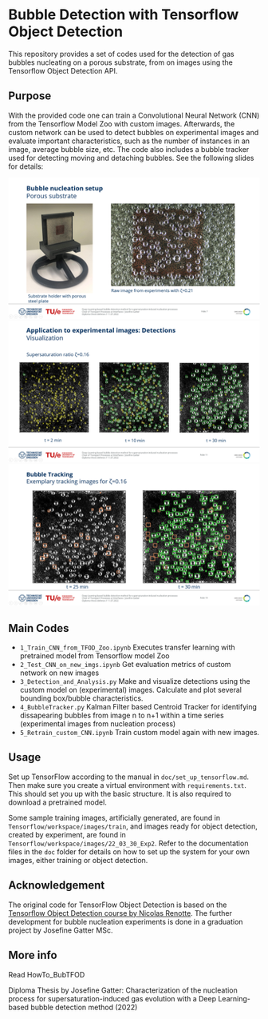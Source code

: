 # Bubble Detection with Tensorflow Object Detection
This repository provides a set of codes used for the detection of gas bubbles nucleating on a porous substrate, from on images using the Tensorflow Object Detection API. 

## Purpose 
With the provided code one can train a Convolutional Neural Network (CNN) from the Tensorflow Model Zoo with custom images. Afterwards, the custom network can be used to detect bubbles on experimental images and evaluate important characteristics, such as the number of instances in an image, average bubble size, etc. The code also includes a bubble tracker used for detecting moving and detaching bubbles. See the following slides for details:

![Experimental setup](doc/setup.png)
![Bubble detection](doc/detect.png)
![Bubble tracking](doc/track.png)

## Main Codes
* `1_Train_CNN_from_TFOD_Zoo.ipynb` Executes transfer learning with pretrained model from Tensorflow model Zoo
* `2_Test_CNN_on_new_imgs.ipynb` Get evaluation metrics of custom network on new images
* `3_Detection_and_Analysis.py` Make and visualize detections using the custom model on (experimental) images. Calculate and plot several bounding box/bubble characteristics.
* `4_BubbleTracker.py` Kalman Filter based Centroid Tracker for identifying dissapearing bubbles from image n to n+1 within a time series (experimental images from nucleation process)
* `5_Retrain_custom_CNN.ipynb` Train custom model again with new images.

## Usage
Set up TensorFlow according to the manual in `doc/set_up_tensorflow.md`. Then make sure you create a virtual environment with `requirements.txt`. This should set you up with the basic structure. It is also required to download a pretrained model.

Some sample training images, artificially generated, are found in `Tensorflow/workspace/images/train`, and images ready for object detection, created by experiment, are found in `Tensorflow/workspace/images/22_03_30_Exp2`. Refer to the documentation files in the `doc` folder for details on how to set up the system for your own images, either training or object detection.

## Acknowledgement
The original code for TensorFlow Object Detection is based on the [Tensorflow Object Detection course by Nicolas Renotte](https://github.com/nicknochnack/TFODCourse). The further development for bubble nucleation experiments is done in a graduation project by Josefine Gatter MSc.

## More info
Read HowTo_BubTFOD

Diploma Thesis by Josefine Gatter: Characterization of the nucleation process for supersaturation-induced gas evolution with a Deep Learning-based bubble detection method (2022)
